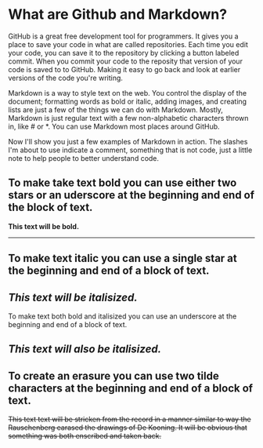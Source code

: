 
# What are Github and Markdown?

GitHub is a great free development tool for programmers. It gives you a place to save your code in what are called repositories.
Each time you edit your code, you can save it to the repository by clicking a button labeled commit. When you commit your code to the
reposity that version of your code is saved to to GitHub. Making it easy to go back and look at earlier versions of the code you're
writing.

Markdown is a way to style text on the web. You control the display of the document; formatting words as bold or italic, adding images, 
and creating lists are just a few of the things we can do with Markdown. Mostly, Markdown is just regular text with a few non-alphabetic
characters thrown in, like # or *. You can use Markdown most places around GitHub.

Now I'll show you just a few examples of Markdown in action. The slashes I'm about to use indicate a comment, something that is not code, 
just a little note to help people to better understand code. 

To make take text bold you can use either two stars or an uderscore at the beginning and end of the block of text.
---

**This text will be bold.**

---

To make text italic you can use a single star at the beginning and end of a block of text.
---

*This text will be italisized.*
---

To make text both bold and italisized you can use an underscore at the beginning and end of a block of text.

_This text will also be italisized._
---

To create an erasure you can use two tilde characters at the beginning and end of a block of text.
---

~~This text text will be stricken from the record in a manner similar to way the Rauschenberg earased the drawings of De Kooning. It will
be obvious that something was both enscribed and taken back.~~
